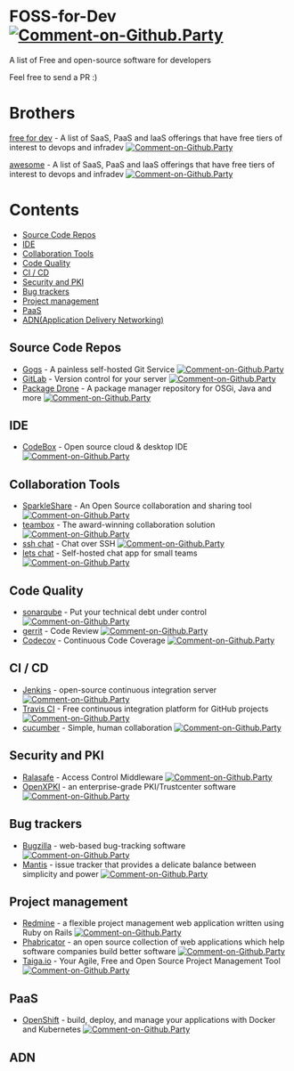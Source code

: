 # FOSS-for-Dev [![Comment-on-Github.Party](https://img.shields.io/badge/Comment%20on-Github.Party-yellow.svg)](https://github.party/item?id=107)
A list of Free and open-source software for developers

 
Feel free to send a PR :)
# Brothers
[free for dev](https://github.com/ripienaar/free-for-dev) - A list of SaaS, PaaS and IaaS offerings that have free tiers of interest to devops and infradev
[![Comment-on-Github.Party](https://img.shields.io/badge/Comment%20on-Github.Party-yellow.svg)](https://github.party/item?id=27)

[awesome](https://github.com/sindresorhus/awesome) - A list of SaaS, PaaS and IaaS offerings that have free tiers of interest to devops and infradev
[![Comment-on-Github.Party](https://img.shields.io/badge/Comment%20on-Github.Party-yellow.svg)](https://github.party/item?id=108)

# Contents
   * [Source Code Repos](#source-code-repos)
   * [IDE](#ide)
   * [Collaboration Tools](#collaboration-tools)
   * [Code Quality](#code-quality)
   * [CI / CD](#ci--cd)
   * [Security and PKI](#security-and-pki)
   * [Bug trackers](#bug-trackers)
   * [Project management](#project-management)
   * [PaaS](#paas)
   * [ADN(Application Delivery Networking)](#adn)


## Source Code Repos 

 * [Gogs](https://github.com/gogits/gogs)  - A painless self-hosted Git Service [![Comment-on-Github.Party](https://img.shields.io/badge/Comment%20on-Github.Party-yellow.svg)](https://github.party/item?id=14)
 * [GitLab](https://github.com/gitlabhq/gitlabhq) - Version control for your server
[![Comment-on-Github.Party](https://img.shields.io/badge/Comment%20on-Github.Party-yellow.svg)](https://github.party/item?id=91)
 * [Package Drone](https://github.com/ctron/package-drone) - A package manager repository for OSGi, Java and more
[![Comment-on-Github.Party](https://img.shields.io/badge/Comment%20on-Github.Party-yellow.svg)](https://github.party/item?id=113)

## IDE 

 * [CodeBox](https://github.com/CodeboxIDE/codebox) - Open source cloud & desktop IDE
[![Comment-on-Github.Party](https://img.shields.io/badge/Comment%20on-Github.Party-yellow.svg)](https://github.party/item?id=103)

## Collaboration Tools

 * [SparkleShare](https://github.com/hbons/SparkleShare) - An Open Source collaboration and sharing tool
 [![Comment-on-Github.Party](https://img.shields.io/badge/Comment%20on-Github.Party-yellow.svg)](https://github.party/item?id=94)
 * [teambox](https://github.com/teambox/teambox) - The award-winning collaboration solution
 [![Comment-on-Github.Party](https://img.shields.io/badge/Comment%20on-Github.Party-yellow.svg)](https://github.party/item?id=95)
 * [ssh chat](https://github.com/shazow/ssh-chat) - Chat over SSH [![Comment-on-Github.Party](https://img.shields.io/badge/Comment%20on-Github.Party-yellow.svg)](https://github.party/item?id=75)
 * [lets chat](https://github.com/sdelements/lets-chat) - Self-hosted chat app for small teams
[![Comment-on-Github.Party](https://img.shields.io/badge/Comment%20on-Github.Party-yellow.svg)](https://github.party/item?id=92)

## Code Quality

 * [sonarqube](https://github.com/SonarSource/sonarqube) - Put your technical debt under control
[![Comment-on-Github.Party](https://img.shields.io/badge/Comment%20on-Github.Party-yellow.svg)](https://github.party/item?id=96)
 * [gerrit](https://gerrit.googlesource.com/) - Code Review
[![Comment-on-Github.Party](https://img.shields.io/badge/Comment%20on-Github.Party-yellow.svg)](https://github.party/item?id=97)
 * [Codecov](https://codecov.io/) - Continuous Code Coverage
[![Comment-on-Github.Party](https://img.shields.io/badge/Comment%20on-Github.Party-yellow.svg)](https://github.party/item?id=137)

## CI / CD

 * [Jenkins](https://github.com/jenkinsci/jenkins) - open-source continuous integration server
[![Comment-on-Github.Party](https://img.shields.io/badge/Comment%20on-Github.Party-yellow.svg)](https://github.party/item?id=101) 
 * [Travis CI](https://github.com/travis-ci/travis-ci) - Free continuous integration platform for GitHub projects
[![Comment-on-Github.Party](https://img.shields.io/badge/Comment%20on-Github.Party-yellow.svg)](https://github.party/item?id=102)
 * [cucumber](https://github.com/cucumber/cucumber) - Simple, human collaboration [![Comment-on-Github.Party](https://img.shields.io/badge/Comment%20on-Github.Party-yellow.svg)](https://github.party/item?id=93)


## Security and PKI

 * [Ralasafe](http://sourceforge.net/projects/ralasafe/) - Access Control Middleware
[![Comment-on-Github.Party](https://img.shields.io/badge/Comment%20on-Github.Party-yellow.svg)](https://github.party/item?id=98)
 * [OpenXPKI](https://github.com/openxpki/openxpki) - an enterprise-grade PKI/Trustcenter software
[![Comment-on-Github.Party](https://img.shields.io/badge/Comment%20on-Github.Party-yellow.svg)](https://github.party/item?id=99)


## Bug trackers

* [Bugzilla](https://github.com/bugzilla/bugzilla) - web-based bug-tracking software
[![Comment-on-Github.Party](https://img.shields.io/badge/Comment%20on-Github.Party-yellow.svg)](https://github.party/item?id=104)
* [Mantis](https://github.com/mantisbt/mantisbt) - issue tracker that provides a delicate balance between simplicity and power
[![Comment-on-Github.Party](https://img.shields.io/badge/Comment%20on-Github.Party-yellow.svg)](https://github.party/item?id=106)


## Project management
* [Redmine](https://github.com/redmine/redmine) - a flexible project management web application written using Ruby on Rails
[![Comment-on-Github.Party](https://img.shields.io/badge/Comment%20on-Github.Party-yellow.svg)](https://github.party/item?id=105)
* [Phabricator](https://github.com/phacility/phabricator) - an open source collection of web applications which help software companies build better software
[![Comment-on-Github.Party](https://img.shields.io/badge/Comment%20on-Github.Party-yellow.svg)](https://github.party/item?id=109)
* [Taiga.io](https://github.com/taigaio) - Your Agile, Free and Open Source Project Management Tool
[![Comment-on-Github.Party](https://img.shields.io/badge/Comment%20on-Github.Party-yellow.svg)](https://github.party/item?id=110)

## PaaS

 * [OpenShift](https://github.com/openshift/origin) - build, deploy, and manage your applications with Docker and Kubernetes
[![Comment-on-Github.Party](https://img.shields.io/badge/Comment%20on-Github.Party-yellow.svg)](https://github.party/item?id=100)

## ADN 
  
 

